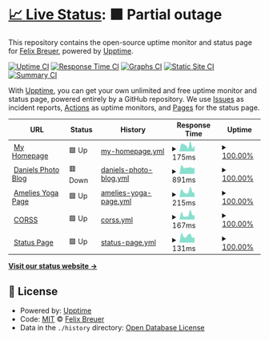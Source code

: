 # [📈 Live Status](https://breuer.dev): <!--live status--> **🟧 Partial outage**

This repository contains the open-source uptime monitor and status page for [Felix Breuer](https://breuer.dev), powered by [Upptime](https://github.com/upptime/upptime).

[![Uptime CI](https://github.com/breuerfelix/upptime/workflows/Uptime%20CI/badge.svg)](https://github.com/breuerfelix/upptime/actions?query=workflow%3A%22Uptime+CI%22)
[![Response Time CI](https://github.com/breuerfelix/upptime/workflows/Response%20Time%20CI/badge.svg)](https://github.com/breuerfelix/upptime/actions?query=workflow%3A%22Response+Time+CI%22)
[![Graphs CI](https://github.com/breuerfelix/upptime/workflows/Graphs%20CI/badge.svg)](https://github.com/breuerfelix/upptime/actions?query=workflow%3A%22Graphs+CI%22)
[![Static Site CI](https://github.com/breuerfelix/upptime/workflows/Static%20Site%20CI/badge.svg)](https://github.com/breuerfelix/upptime/actions?query=workflow%3A%22Static+Site+CI%22)
[![Summary CI](https://github.com/breuerfelix/upptime/workflows/Summary%20CI/badge.svg)](https://github.com/breuerfelix/upptime/actions?query=workflow%3A%22Summary+CI%22)

With [Upptime](https://upptime.js.org), you can get your own unlimited and free uptime monitor and status page, powered entirely by a GitHub repository. We use [Issues](https://github.com/breuerfelix/upptime/issues) as incident reports, [Actions](https://github.com/breuerfelix/upptime/actions) as uptime monitors, and [Pages](https://breuer.dev) for the status page.

<!--start: status pages-->
<!-- This summary is generated by Upptime (https://github.com/upptime/upptime) -->
<!-- Do not edit this manually, your changes will be overwritten -->
<!-- prettier-ignore -->
| URL | Status | History | Response Time | Uptime |
| --- | ------ | ------- | ------------- | ------ |
| <img alt="" src="https://icons.duckduckgo.com/ip3/breuer.dev.ico" height="13"> [My Homepage](https://breuer.dev) | 🟩 Up | [my-homepage.yml](https://github.com/breuerfelix/upptime/commits/HEAD/history/my-homepage.yml) | <details><summary><img alt="Response time graph" src="./graphs/my-homepage/response-time-week.png" height="20"> 175ms</summary><br><a href="https://status.breuer.dev/history/my-homepage"><img alt="Response time 126" src="https://img.shields.io/endpoint?url=https%3A%2F%2Fraw.githubusercontent.com%2Fbreuerfelix%2Fupptime%2FHEAD%2Fapi%2Fmy-homepage%2Fresponse-time.json"></a><br><a href="https://status.breuer.dev/history/my-homepage"><img alt="24-hour response time 163" src="https://img.shields.io/endpoint?url=https%3A%2F%2Fraw.githubusercontent.com%2Fbreuerfelix%2Fupptime%2FHEAD%2Fapi%2Fmy-homepage%2Fresponse-time-day.json"></a><br><a href="https://status.breuer.dev/history/my-homepage"><img alt="7-day response time 175" src="https://img.shields.io/endpoint?url=https%3A%2F%2Fraw.githubusercontent.com%2Fbreuerfelix%2Fupptime%2FHEAD%2Fapi%2Fmy-homepage%2Fresponse-time-week.json"></a><br><a href="https://status.breuer.dev/history/my-homepage"><img alt="30-day response time 133" src="https://img.shields.io/endpoint?url=https%3A%2F%2Fraw.githubusercontent.com%2Fbreuerfelix%2Fupptime%2FHEAD%2Fapi%2Fmy-homepage%2Fresponse-time-month.json"></a><br><a href="https://status.breuer.dev/history/my-homepage"><img alt="1-year response time 126" src="https://img.shields.io/endpoint?url=https%3A%2F%2Fraw.githubusercontent.com%2Fbreuerfelix%2Fupptime%2FHEAD%2Fapi%2Fmy-homepage%2Fresponse-time-year.json"></a></details> | <details><summary><a href="https://status.breuer.dev/history/my-homepage">100.00%</a></summary><a href="https://status.breuer.dev/history/my-homepage"><img alt="All-time uptime 100.00%" src="https://img.shields.io/endpoint?url=https%3A%2F%2Fraw.githubusercontent.com%2Fbreuerfelix%2Fupptime%2FHEAD%2Fapi%2Fmy-homepage%2Fuptime.json"></a><br><a href="https://status.breuer.dev/history/my-homepage"><img alt="24-hour uptime 100.00%" src="https://img.shields.io/endpoint?url=https%3A%2F%2Fraw.githubusercontent.com%2Fbreuerfelix%2Fupptime%2FHEAD%2Fapi%2Fmy-homepage%2Fuptime-day.json"></a><br><a href="https://status.breuer.dev/history/my-homepage"><img alt="7-day uptime 100.00%" src="https://img.shields.io/endpoint?url=https%3A%2F%2Fraw.githubusercontent.com%2Fbreuerfelix%2Fupptime%2FHEAD%2Fapi%2Fmy-homepage%2Fuptime-week.json"></a><br><a href="https://status.breuer.dev/history/my-homepage"><img alt="30-day uptime 100.00%" src="https://img.shields.io/endpoint?url=https%3A%2F%2Fraw.githubusercontent.com%2Fbreuerfelix%2Fupptime%2FHEAD%2Fapi%2Fmy-homepage%2Fuptime-month.json"></a><br><a href="https://status.breuer.dev/history/my-homepage"><img alt="1-year uptime 100.00%" src="https://img.shields.io/endpoint?url=https%3A%2F%2Fraw.githubusercontent.com%2Fbreuerfelix%2Fupptime%2FHEAD%2Fapi%2Fmy-homepage%2Fuptime-year.json"></a></details>
| <img alt="" src="https://icons.duckduckgo.com/ip3/danielkueffler.de.ico" height="13"> [Daniels Photo Blog](https://danielkueffler.de) | 🟥 Down | [daniels-photo-blog.yml](https://github.com/breuerfelix/upptime/commits/HEAD/history/daniels-photo-blog.yml) | <details><summary><img alt="Response time graph" src="./graphs/daniels-photo-blog/response-time-week.png" height="20"> 891ms</summary><br><a href="https://status.breuer.dev/history/daniels-photo-blog"><img alt="Response time 769" src="https://img.shields.io/endpoint?url=https%3A%2F%2Fraw.githubusercontent.com%2Fbreuerfelix%2Fupptime%2FHEAD%2Fapi%2Fdaniels-photo-blog%2Fresponse-time.json"></a><br><a href="https://status.breuer.dev/history/daniels-photo-blog"><img alt="24-hour response time 835" src="https://img.shields.io/endpoint?url=https%3A%2F%2Fraw.githubusercontent.com%2Fbreuerfelix%2Fupptime%2FHEAD%2Fapi%2Fdaniels-photo-blog%2Fresponse-time-day.json"></a><br><a href="https://status.breuer.dev/history/daniels-photo-blog"><img alt="7-day response time 891" src="https://img.shields.io/endpoint?url=https%3A%2F%2Fraw.githubusercontent.com%2Fbreuerfelix%2Fupptime%2FHEAD%2Fapi%2Fdaniels-photo-blog%2Fresponse-time-week.json"></a><br><a href="https://status.breuer.dev/history/daniels-photo-blog"><img alt="30-day response time 812" src="https://img.shields.io/endpoint?url=https%3A%2F%2Fraw.githubusercontent.com%2Fbreuerfelix%2Fupptime%2FHEAD%2Fapi%2Fdaniels-photo-blog%2Fresponse-time-month.json"></a><br><a href="https://status.breuer.dev/history/daniels-photo-blog"><img alt="1-year response time 769" src="https://img.shields.io/endpoint?url=https%3A%2F%2Fraw.githubusercontent.com%2Fbreuerfelix%2Fupptime%2FHEAD%2Fapi%2Fdaniels-photo-blog%2Fresponse-time-year.json"></a></details> | <details><summary><a href="https://status.breuer.dev/history/daniels-photo-blog">100.00%</a></summary><a href="https://status.breuer.dev/history/daniels-photo-blog"><img alt="All-time uptime 99.22%" src="https://img.shields.io/endpoint?url=https%3A%2F%2Fraw.githubusercontent.com%2Fbreuerfelix%2Fupptime%2FHEAD%2Fapi%2Fdaniels-photo-blog%2Fuptime.json"></a><br><a href="https://status.breuer.dev/history/daniels-photo-blog"><img alt="24-hour uptime 100.00%" src="https://img.shields.io/endpoint?url=https%3A%2F%2Fraw.githubusercontent.com%2Fbreuerfelix%2Fupptime%2FHEAD%2Fapi%2Fdaniels-photo-blog%2Fuptime-day.json"></a><br><a href="https://status.breuer.dev/history/daniels-photo-blog"><img alt="7-day uptime 100.00%" src="https://img.shields.io/endpoint?url=https%3A%2F%2Fraw.githubusercontent.com%2Fbreuerfelix%2Fupptime%2FHEAD%2Fapi%2Fdaniels-photo-blog%2Fuptime-week.json"></a><br><a href="https://status.breuer.dev/history/daniels-photo-blog"><img alt="30-day uptime 100.00%" src="https://img.shields.io/endpoint?url=https%3A%2F%2Fraw.githubusercontent.com%2Fbreuerfelix%2Fupptime%2FHEAD%2Fapi%2Fdaniels-photo-blog%2Fuptime-month.json"></a><br><a href="https://status.breuer.dev/history/daniels-photo-blog"><img alt="1-year uptime 99.22%" src="https://img.shields.io/endpoint?url=https%3A%2F%2Fraw.githubusercontent.com%2Fbreuerfelix%2Fupptime%2FHEAD%2Fapi%2Fdaniels-photo-blog%2Fuptime-year.json"></a></details>
| <img alt="" src="https://icons.duckduckgo.com/ip3/yoga-amelie.de.ico" height="13"> [Amelies Yoga Page](https://yoga-amelie.de) | 🟩 Up | [amelies-yoga-page.yml](https://github.com/breuerfelix/upptime/commits/HEAD/history/amelies-yoga-page.yml) | <details><summary><img alt="Response time graph" src="./graphs/amelies-yoga-page/response-time-week.png" height="20"> 215ms</summary><br><a href="https://status.breuer.dev/history/amelies-yoga-page"><img alt="Response time 193" src="https://img.shields.io/endpoint?url=https%3A%2F%2Fraw.githubusercontent.com%2Fbreuerfelix%2Fupptime%2FHEAD%2Fapi%2Famelies-yoga-page%2Fresponse-time.json"></a><br><a href="https://status.breuer.dev/history/amelies-yoga-page"><img alt="24-hour response time 156" src="https://img.shields.io/endpoint?url=https%3A%2F%2Fraw.githubusercontent.com%2Fbreuerfelix%2Fupptime%2FHEAD%2Fapi%2Famelies-yoga-page%2Fresponse-time-day.json"></a><br><a href="https://status.breuer.dev/history/amelies-yoga-page"><img alt="7-day response time 215" src="https://img.shields.io/endpoint?url=https%3A%2F%2Fraw.githubusercontent.com%2Fbreuerfelix%2Fupptime%2FHEAD%2Fapi%2Famelies-yoga-page%2Fresponse-time-week.json"></a><br><a href="https://status.breuer.dev/history/amelies-yoga-page"><img alt="30-day response time 195" src="https://img.shields.io/endpoint?url=https%3A%2F%2Fraw.githubusercontent.com%2Fbreuerfelix%2Fupptime%2FHEAD%2Fapi%2Famelies-yoga-page%2Fresponse-time-month.json"></a><br><a href="https://status.breuer.dev/history/amelies-yoga-page"><img alt="1-year response time 193" src="https://img.shields.io/endpoint?url=https%3A%2F%2Fraw.githubusercontent.com%2Fbreuerfelix%2Fupptime%2FHEAD%2Fapi%2Famelies-yoga-page%2Fresponse-time-year.json"></a></details> | <details><summary><a href="https://status.breuer.dev/history/amelies-yoga-page">100.00%</a></summary><a href="https://status.breuer.dev/history/amelies-yoga-page"><img alt="All-time uptime 100.00%" src="https://img.shields.io/endpoint?url=https%3A%2F%2Fraw.githubusercontent.com%2Fbreuerfelix%2Fupptime%2FHEAD%2Fapi%2Famelies-yoga-page%2Fuptime.json"></a><br><a href="https://status.breuer.dev/history/amelies-yoga-page"><img alt="24-hour uptime 100.00%" src="https://img.shields.io/endpoint?url=https%3A%2F%2Fraw.githubusercontent.com%2Fbreuerfelix%2Fupptime%2FHEAD%2Fapi%2Famelies-yoga-page%2Fuptime-day.json"></a><br><a href="https://status.breuer.dev/history/amelies-yoga-page"><img alt="7-day uptime 100.00%" src="https://img.shields.io/endpoint?url=https%3A%2F%2Fraw.githubusercontent.com%2Fbreuerfelix%2Fupptime%2FHEAD%2Fapi%2Famelies-yoga-page%2Fuptime-week.json"></a><br><a href="https://status.breuer.dev/history/amelies-yoga-page"><img alt="30-day uptime 100.00%" src="https://img.shields.io/endpoint?url=https%3A%2F%2Fraw.githubusercontent.com%2Fbreuerfelix%2Fupptime%2FHEAD%2Fapi%2Famelies-yoga-page%2Fuptime-month.json"></a><br><a href="https://status.breuer.dev/history/amelies-yoga-page"><img alt="1-year uptime 100.00%" src="https://img.shields.io/endpoint?url=https%3A%2F%2Fraw.githubusercontent.com%2Fbreuerfelix%2Fupptime%2FHEAD%2Fapi%2Famelies-yoga-page%2Fuptime-year.json"></a></details>
| <img alt="" src="https://icons.duckduckgo.com/ip3/corss.breuer.dev.ico" height="13"> [CORSS](https://corss.breuer.dev) | 🟩 Up | [corss.yml](https://github.com/breuerfelix/upptime/commits/HEAD/history/corss.yml) | <details><summary><img alt="Response time graph" src="./graphs/corss/response-time-week.png" height="20"> 167ms</summary><br><a href="https://status.breuer.dev/history/corss"><img alt="Response time 188" src="https://img.shields.io/endpoint?url=https%3A%2F%2Fraw.githubusercontent.com%2Fbreuerfelix%2Fupptime%2FHEAD%2Fapi%2Fcorss%2Fresponse-time.json"></a><br><a href="https://status.breuer.dev/history/corss"><img alt="24-hour response time 140" src="https://img.shields.io/endpoint?url=https%3A%2F%2Fraw.githubusercontent.com%2Fbreuerfelix%2Fupptime%2FHEAD%2Fapi%2Fcorss%2Fresponse-time-day.json"></a><br><a href="https://status.breuer.dev/history/corss"><img alt="7-day response time 167" src="https://img.shields.io/endpoint?url=https%3A%2F%2Fraw.githubusercontent.com%2Fbreuerfelix%2Fupptime%2FHEAD%2Fapi%2Fcorss%2Fresponse-time-week.json"></a><br><a href="https://status.breuer.dev/history/corss"><img alt="30-day response time 157" src="https://img.shields.io/endpoint?url=https%3A%2F%2Fraw.githubusercontent.com%2Fbreuerfelix%2Fupptime%2FHEAD%2Fapi%2Fcorss%2Fresponse-time-month.json"></a><br><a href="https://status.breuer.dev/history/corss"><img alt="1-year response time 188" src="https://img.shields.io/endpoint?url=https%3A%2F%2Fraw.githubusercontent.com%2Fbreuerfelix%2Fupptime%2FHEAD%2Fapi%2Fcorss%2Fresponse-time-year.json"></a></details> | <details><summary><a href="https://status.breuer.dev/history/corss">100.00%</a></summary><a href="https://status.breuer.dev/history/corss"><img alt="All-time uptime 100.00%" src="https://img.shields.io/endpoint?url=https%3A%2F%2Fraw.githubusercontent.com%2Fbreuerfelix%2Fupptime%2FHEAD%2Fapi%2Fcorss%2Fuptime.json"></a><br><a href="https://status.breuer.dev/history/corss"><img alt="24-hour uptime 100.00%" src="https://img.shields.io/endpoint?url=https%3A%2F%2Fraw.githubusercontent.com%2Fbreuerfelix%2Fupptime%2FHEAD%2Fapi%2Fcorss%2Fuptime-day.json"></a><br><a href="https://status.breuer.dev/history/corss"><img alt="7-day uptime 100.00%" src="https://img.shields.io/endpoint?url=https%3A%2F%2Fraw.githubusercontent.com%2Fbreuerfelix%2Fupptime%2FHEAD%2Fapi%2Fcorss%2Fuptime-week.json"></a><br><a href="https://status.breuer.dev/history/corss"><img alt="30-day uptime 100.00%" src="https://img.shields.io/endpoint?url=https%3A%2F%2Fraw.githubusercontent.com%2Fbreuerfelix%2Fupptime%2FHEAD%2Fapi%2Fcorss%2Fuptime-month.json"></a><br><a href="https://status.breuer.dev/history/corss"><img alt="1-year uptime 100.00%" src="https://img.shields.io/endpoint?url=https%3A%2F%2Fraw.githubusercontent.com%2Fbreuerfelix%2Fupptime%2FHEAD%2Fapi%2Fcorss%2Fuptime-year.json"></a></details>
| <img alt="" src="https://icons.duckduckgo.com/ip3/status.breuer.dev.ico" height="13"> [Status Page](https://status.breuer.dev) | 🟩 Up | [status-page.yml](https://github.com/breuerfelix/upptime/commits/HEAD/history/status-page.yml) | <details><summary><img alt="Response time graph" src="./graphs/status-page/response-time-week.png" height="20"> 131ms</summary><br><a href="https://status.breuer.dev/history/status-page"><img alt="Response time 155" src="https://img.shields.io/endpoint?url=https%3A%2F%2Fraw.githubusercontent.com%2Fbreuerfelix%2Fupptime%2FHEAD%2Fapi%2Fstatus-page%2Fresponse-time.json"></a><br><a href="https://status.breuer.dev/history/status-page"><img alt="24-hour response time 113" src="https://img.shields.io/endpoint?url=https%3A%2F%2Fraw.githubusercontent.com%2Fbreuerfelix%2Fupptime%2FHEAD%2Fapi%2Fstatus-page%2Fresponse-time-day.json"></a><br><a href="https://status.breuer.dev/history/status-page"><img alt="7-day response time 131" src="https://img.shields.io/endpoint?url=https%3A%2F%2Fraw.githubusercontent.com%2Fbreuerfelix%2Fupptime%2FHEAD%2Fapi%2Fstatus-page%2Fresponse-time-week.json"></a><br><a href="https://status.breuer.dev/history/status-page"><img alt="30-day response time 139" src="https://img.shields.io/endpoint?url=https%3A%2F%2Fraw.githubusercontent.com%2Fbreuerfelix%2Fupptime%2FHEAD%2Fapi%2Fstatus-page%2Fresponse-time-month.json"></a><br><a href="https://status.breuer.dev/history/status-page"><img alt="1-year response time 155" src="https://img.shields.io/endpoint?url=https%3A%2F%2Fraw.githubusercontent.com%2Fbreuerfelix%2Fupptime%2FHEAD%2Fapi%2Fstatus-page%2Fresponse-time-year.json"></a></details> | <details><summary><a href="https://status.breuer.dev/history/status-page">100.00%</a></summary><a href="https://status.breuer.dev/history/status-page"><img alt="All-time uptime 100.00%" src="https://img.shields.io/endpoint?url=https%3A%2F%2Fraw.githubusercontent.com%2Fbreuerfelix%2Fupptime%2FHEAD%2Fapi%2Fstatus-page%2Fuptime.json"></a><br><a href="https://status.breuer.dev/history/status-page"><img alt="24-hour uptime 100.00%" src="https://img.shields.io/endpoint?url=https%3A%2F%2Fraw.githubusercontent.com%2Fbreuerfelix%2Fupptime%2FHEAD%2Fapi%2Fstatus-page%2Fuptime-day.json"></a><br><a href="https://status.breuer.dev/history/status-page"><img alt="7-day uptime 100.00%" src="https://img.shields.io/endpoint?url=https%3A%2F%2Fraw.githubusercontent.com%2Fbreuerfelix%2Fupptime%2FHEAD%2Fapi%2Fstatus-page%2Fuptime-week.json"></a><br><a href="https://status.breuer.dev/history/status-page"><img alt="30-day uptime 100.00%" src="https://img.shields.io/endpoint?url=https%3A%2F%2Fraw.githubusercontent.com%2Fbreuerfelix%2Fupptime%2FHEAD%2Fapi%2Fstatus-page%2Fuptime-month.json"></a><br><a href="https://status.breuer.dev/history/status-page"><img alt="1-year uptime 100.00%" src="https://img.shields.io/endpoint?url=https%3A%2F%2Fraw.githubusercontent.com%2Fbreuerfelix%2Fupptime%2FHEAD%2Fapi%2Fstatus-page%2Fuptime-year.json"></a></details>

<!--end: status pages-->

[**Visit our status website →**](https://breuer.dev)

## 📄 License

- Powered by: [Upptime](https://github.com/upptime/upptime)
- Code: [MIT](./LICENSE) © [Felix Breuer](https://breuer.dev)
- Data in the `./history` directory: [Open Database License](https://opendatacommons.org/licenses/odbl/1-0/)
